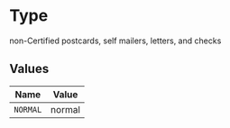 # Type

non-Certified postcards, self mailers, letters, and checks


## Values

| Name     | Value    |
| -------- | -------- |
| `NORMAL` | normal   |